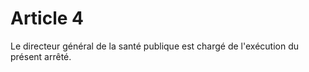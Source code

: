 # Article 4

Le directeur général de la santé publique est chargé de l'exécution du présent arrêté.
